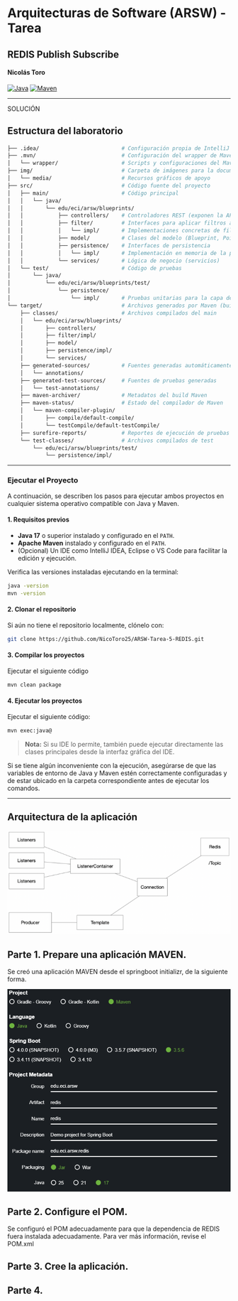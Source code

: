 # Arquitecturas de Software (ARSW) - Tarea #

## REDIS Publish Subscribe

#### Nicolás Toro

[![Java](https://img.shields.io/badge/Java-17%2B-blue.svg)](https://www.oracle.com/java/)
[![Maven](https://img.shields.io/badge/Maven-Build-brightgreen.svg)](https://maven.apache.org/)

---

SOLUCIÓN


## Estructura del laboratorio

```bash
├── .idea/                          # Configuración propia de IntelliJ IDEA
├── .mvn/                           # Configuración del wrapper de Maven
│   └── wrapper/                    # Scripts y configuraciones del Maven Wrapper
├── img/                            # Carpeta de imágenes para la documentación
│   └── media/                      # Recursos gráficos de apoyo
├── src/                            # Código fuente del proyecto
│   ├── main/                       # Código principal
│   │   └── java/                   
│   │       └── edu/eci/arsw/blueprints/
│   │           ├── controllers/    # Controladores REST (exponen la API)
│   │           ├── filter/         # Interfaces para aplicar filtros a planos
│   │           │   └── impl/       # Implementaciones concretas de filtros
│   │           ├── model/          # Clases del modelo (Blueprint, Point, etc.)
│   │           ├── persistence/    # Interfaces de persistencia
│   │           │   └── impl/       # Implementación en memoria de la persistencia
│   │           └── services/       # Lógica de negocio (servicios)
│   └── test/                       # Código de pruebas
│       └── java/
│           └── edu/eci/arsw/blueprints/test/
│               └── persistence/
│                   └── impl/       # Pruebas unitarias para la capa de persistencia
└── target/                         # Archivos generados por Maven (build)
    ├── classes/                    # Archivos compilados del main
    │   └── edu/eci/arsw/blueprints/
    │       ├── controllers/        
    │       ├── filter/impl/
    │       ├── model/
    │       ├── persistence/impl/
    │       └── services/
    ├── generated-sources/          # Fuentes generadas automáticamente
    │   └── annotations/
    ├── generated-test-sources/     # Fuentes de pruebas generadas
    │   └── test-annotations/
    ├── maven-archiver/             # Metadatos del build Maven
    ├── maven-status/               # Estado del compilador de Maven
    │   └── maven-compiler-plugin/
    │       ├── compile/default-compile/
    │       └── testCompile/default-testCompile/
    ├── surefire-reports/           # Reportes de ejecución de pruebas
    └── test-classes/               # Archivos compilados de test
        └── edu/eci/arsw/blueprints/test/
            └── persistence/impl/

```
---

### Ejecutar el Proyecto

A continuación, se describen los pasos para ejecutar ambos proyectos en cualquier sistema operativo compatible con Java y Maven.

#### 1. Requisitos previos

- **Java 17** o superior instalado y configurado en el `PATH`.
- **Apache Maven** instalado y configurado en el `PATH`.
- (Opcional) Un IDE como IntelliJ IDEA, Eclipse o VS Code para facilitar la edición y ejecución.

Verifica las versiones instaladas ejecutando en la terminal:

```bash
java -version
mvn -version
```

#### 2. Clonar el repositorio

Si aún no tiene el repositorio localmente, clónelo con:

```bash
git clone https://github.com/NicoToro25/ARSW-Tarea-5-REDIS.git
```

#### 3. Compilar los proyectos

Ejecutar el siguiente código

```bash
mvn clean package
```

#### 4. Ejecutar los proyectos

Ejecutar el siguiente código:

```bash
mvn exec:java@
```

> **Nota:** Si su IDE lo permite, también puede ejecutar directamente las clases principales desde la interfaz gráfica del IDE.

Si se tiene algún inconveniente con la ejecución, asegúrarse de que las variables de entorno de Java y Maven estén correctamente configuradas y de estar ubicado en la carpeta correspondiente antes de ejecutar los comandos.


---

## Arquitectura de la aplicación

![img](img/arquitectura.png)

## Parte 1. Prepare una aplicación MAVEN.

Se creó una aplicación MAVEN desde el springboot initializr, de la siguiente forma.

![img](img/springbootInitializr.png)

## Parte 2. Configure el POM.

Se configuró el POM adecuadamente para que la dependencia de REDIS fuera instalada adecuadamente.
Para ver más información, revise el POM.xml

## Parte 3. Cree la aplicación.



## Parte 4. 
